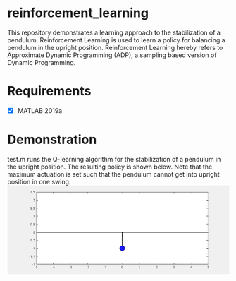 # reinforcement_learning
This repository demonstrates a learning approach to the stabilization of a pendulum. Reinforcement Learning is used to learn a policy for balancing a pendulum in the upright position. Reinforcement Learning  hereby refers to Approximate Dynamic Programming (ADP), a sampling based version of Dynamic Programming.

# Requirements
- [x] MATLAB 2019a

# Demonstration 
test.m runs the Q-learning algorithm for the stabilization of a pendulum in the upright position.
The resulting policy is shown below.
Note that the maximum actuation is set such that the pendulum cannot get into upright position in one swing.
<img src="https://github.com/janek-gross/reinforcement_learning/blob/master/pendulum.gif?raw=true" />
